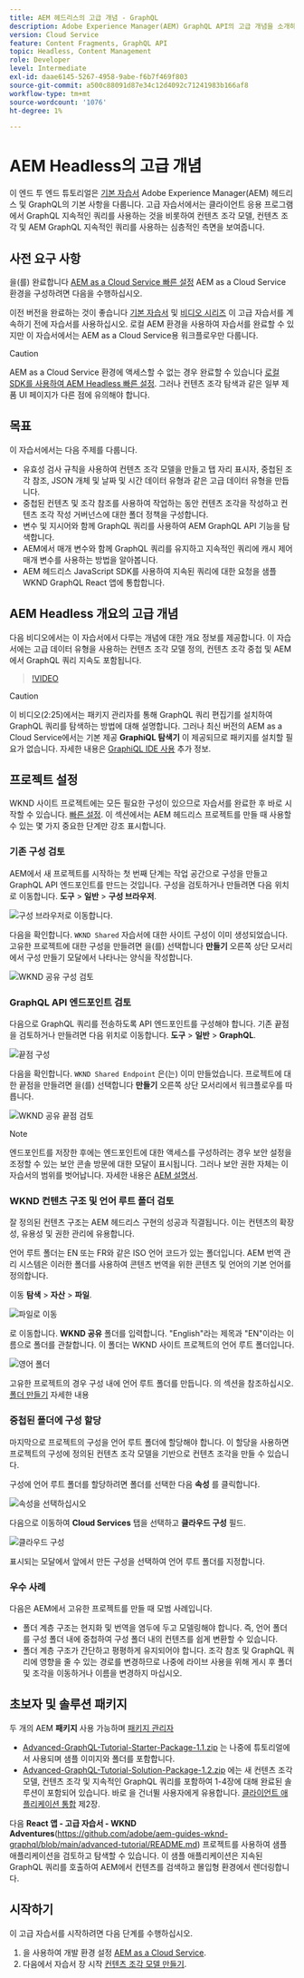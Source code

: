 ```yaml
---
title: AEM 헤드리스의 고급 개념 - GraphQL
description: Adobe Experience Manager(AEM) GraphQL API의 고급 개념을 소개하는 종단간 자습서입니다.
version: Cloud Service
feature: Content Fragments, GraphQL API
topic: Headless, Content Management
role: Developer
level: Intermediate
exl-id: daae6145-5267-4958-9abe-f6b7f469f803
source-git-commit: a500c88091d87e34c12d4092c71241983b166af8
workflow-type: tm+mt
source-wordcount: '1076'
ht-degree: 1%

---
```


# AEM Headless의 고급 개념

이 엔드 투 엔드 튜토리얼은 [기본 자습서](../multi-step/overview.md) Adobe Experience Manager(AEM) 헤드리스 및 GraphQL의 기본 사항을 다룹니다. 고급 자습서에서는 클라이언트 응용 프로그램에서 GraphQL 지속적인 쿼리를 사용하는 것을 비롯하여 컨텐츠 조각 모델, 컨텐츠 조각 및 AEM GraphQL 지속적인 쿼리를 사용하는 심층적인 측면을 보여줍니다.

## 사전 요구 사항

을(를) 완료합니다 [AEM as a Cloud Service 빠른 설정](../quick-setup/cloud-service.md) AEM as a Cloud Service 환경을 구성하려면 다음을 수행하십시오.

이전 버전을 완료하는 것이 좋습니다 [기본 자습서](../multi-step/overview.md) 및 [비디오 시리즈](../video-series/modeling-basics.md) 이 고급 자습서를 계속하기 전에 자습서를 사용하십시오. 로컬 AEM 환경을 사용하여 자습서를 완료할 수 있지만 이 자습서에서는 AEM as a Cloud Service용 워크플로우만 다룹니다.

>[!CAUTION]
>
>AEM as a Cloud Service 환경에 액세스할 수 없는 경우 완료할 수 있습니다 [로컬 SDK를 사용하여 AEM Headless 빠른 설정](https://experienceleague.adobe.com/docs/experience-manager-learn/getting-started-with-aem-headless/graphql/quick-setup/local-sdk.html). 그러나 컨텐츠 조각 탐색과 같은 일부 제품 UI 페이지가 다른 점에 유의해야 합니다.



## 목표

이 자습서에서는 다음 주제를 다룹니다.

* 유효성 검사 규칙을 사용하여 컨텐츠 조각 모델을 만들고 탭 자리 표시자, 중첩된 조각 참조, JSON 개체 및 날짜 및 시간 데이터 유형과 같은 고급 데이터 유형을 만듭니다.
* 중첩된 컨텐츠 및 조각 참조를 사용하여 작업하는 동안 컨텐츠 조각을 작성하고 컨텐츠 조각 작성 거버넌스에 대한 폴더 정책을 구성합니다.
* 변수 및 지시어와 함께 GraphQL 쿼리를 사용하여 AEM GraphQL API 기능을 탐색합니다.
* AEM에서 매개 변수와 함께 GraphQL 쿼리를 유지하고 지속적인 쿼리에 캐시 제어 매개 변수를 사용하는 방법을 알아봅니다.
* AEM 헤드리스 JavaScript SDK를 사용하여 지속된 쿼리에 대한 요청을 샘플 WKND GraphQL React 앱에 통합합니다.

## AEM Headless 개요의 고급 개념

다음 비디오에서는 이 자습서에서 다루는 개념에 대한 개요 정보를 제공합니다. 이 자습서에는 고급 데이터 유형을 사용하는 컨텐츠 조각 모델 정의, 컨텐츠 조각 중첩 및 AEM에서 GraphQL 쿼리 지속도 포함됩니다.

>[!VIDEO](https://video.tv.adobe.com/v/340035/?quality=12&learn=on)

>[!CAUTION]
>
>이 비디오(2:25)에서는 패키지 관리자를 통해 GraphQL 쿼리 편집기를 설치하여 GraphQL 쿼리를 탐색하는 방법에 대해 설명합니다. 그러나 최신 버전의 AEM as a Cloud Service에서는 기본 제공 **GraphiQL 탐색기** 이 제공되므로 패키지를 설치할 필요가 없습니다. 자세한 내용은 [GraphiQL IDE 사용](https://experienceleague.adobe.com/docs/experience-manager-cloud-service/content/headless/graphql-api/graphiql-ide.html) 추가 정보.


## 프로젝트 설정

WKND 사이트 프로젝트에는 모든 필요한 구성이 있으므로 자습서를 완료한 후 바로 시작할 수 있습니다. [빠른 설정](../quick-setup/cloud-service.md). 이 섹션에서는 AEM 헤드리스 프로젝트를 만들 때 사용할 수 있는 몇 가지 중요한 단계만 강조 표시합니다.


### 기존 구성 검토

AEM에서 새 프로젝트를 시작하는 첫 번째 단계는 작업 공간으로 구성을 만들고 GraphQL API 엔드포인트를 만드는 것입니다. 구성을 검토하거나 만들려면 다음 위치로 이동합니다. **도구** > **일반** > **구성 브라우저**.

![구성 브라우저로 이동합니다.](assets/overview/create-configuration.png)

다음을 확인합니다. `WKND Shared` 자습서에 대한 사이트 구성이 이미 생성되었습니다. 고유한 프로젝트에 대한 구성을 만들려면 을(를) 선택합니다 **만들기** 오른쪽 상단 모서리에서 구성 만들기 모달에서 나타나는 양식을 작성합니다.

![WKND 공유 구성 검토](assets/overview/review-wknd-shared-configuration.png)

### GraphQL API 엔드포인트 검토

다음으로 GraphQL 쿼리를 전송하도록 API 엔드포인트를 구성해야 합니다. 기존 끝점을 검토하거나 만들려면 다음 위치로 이동합니다. **도구** > **일반** > **GraphQL**.

![끝점 구성](assets/overview/endpoints.png)

다음을 확인합니다. `WKND Shared Endpoint` 은(는) 이미 만들었습니다. 프로젝트에 대한 끝점을 만들려면 을(를) 선택합니다 **만들기** 오른쪽 상단 모서리에서 워크플로우를 따릅니다.

![WKND 공유 끝점 검토](assets/overview/review-wknd-shared-endpoint.png)

>[!NOTE]
>
> 엔드포인트를 저장한 후에는 엔드포인트에 대한 액세스를 구성하려는 경우 보안 설정을 조정할 수 있는 보안 콘솔 방문에 대한 모달이 표시됩니다. 그러나 보안 권한 자체는 이 자습서의 범위를 벗어납니다. 자세한 내용은 [AEM 설명서](https://experienceleague.adobe.com/docs/experience-manager-64/administering/security/security.html).

### WKND 컨텐츠 구조 및 언어 루트 폴더 검토

잘 정의된 컨텐츠 구조는 AEM 헤드리스 구현의 성공과 직결됩니다. 이는 컨텐츠의 확장성, 유용성 및 권한 관리에 유용합니다.

언어 루트 폴더는 EN 또는 FR와 같은 ISO 언어 코드가 있는 폴더입니다. AEM 번역 관리 시스템은 이러한 폴더를 사용하여 콘텐츠 번역을 위한 콘텐츠 및 언어의 기본 언어를 정의합니다.

이동 **탐색** > **자산** > **파일**.

![파일로 이동](assets/overview/files.png)

로 이동합니다. **WKND 공유** 폴더를 입력합니다. &quot;English&quot;라는 제목과 &quot;EN&quot;이라는 이름으로 폴더를 관찰합니다. 이 폴더는 WKND 사이트 프로젝트의 언어 루트 폴더입니다.

![영어 폴더](assets/overview/english.png)

고유한 프로젝트의 경우 구성 내에 언어 루트 폴더를 만듭니다. 의 섹션을 참조하십시오. [폴더 만들기](/help/headless-tutorial/graphql/advanced-graphql/author-content-fragments.md#create-folders) 자세한 내용

### 중첩된 폴더에 구성 할당

마지막으로 프로젝트의 구성을 언어 루트 폴더에 할당해야 합니다. 이 할당을 사용하면 프로젝트의 구성에 정의된 컨텐츠 조각 모델을 기반으로 컨텐츠 조각을 만들 수 있습니다.

구성에 언어 루트 폴더를 할당하려면 폴더를 선택한 다음 **속성** 를 클릭합니다.

![속성](assets/overview/properties.png)을 선택하십시오

다음으로 이동하여 **Cloud Services** 탭을 선택하고 **클라우드 구성** 필드.

![클라우드 구성](assets/overview/cloud-conf.png)

표시되는 모달에서 앞에서 만든 구성을 선택하여 언어 루트 폴더를 지정합니다.

### 우수 사례

다음은 AEM에서 고유한 프로젝트를 만들 때 모범 사례입니다.

* 폴더 계층 구조는 현지화 및 번역을 염두에 두고 모델링해야 합니다. 즉, 언어 폴더를 구성 폴더 내에 중첩하여 구성 폴더 내의 컨텐츠를 쉽게 변환할 수 있습니다.
* 폴더 계층 구조가 간단하고 평평하게 유지되어야 합니다. 조각 참조 및 GraphQL 쿼리에 영향을 줄 수 있는 경로를 변경하므로 나중에 라이브 사용을 위해 게시 후 폴더 및 조각을 이동하거나 이름을 변경하지 마십시오.

## 초보자 및 솔루션 패키지

두 개의 AEM **패키지** 사용 가능하며 [패키지 관리자](/help/headless-tutorial/graphql/advanced-graphql/author-content-fragments.md#sample-content)

* [Advanced-GraphQL-Tutorial-Starter-Package-1.1.zip](/help/headless-tutorial/graphql/advanced-graphql/assets/tutorial-files/Advanced-GraphQL-Tutorial-Starter-Package-1.1.zip) 는 나중에 튜토리얼에서 사용되며 샘플 이미지와 폴더를 포함합니다.
* [Advanced-GraphQL-Tutorial-Solution-Package-1.2.zip](/help/headless-tutorial/graphql/advanced-graphql/assets/tutorial-files/Advanced-GraphQL-Tutorial-Solution-Package-1.2.zip) 에는 새 컨텐츠 조각 모델, 컨텐츠 조각 및 지속적인 GraphQL 쿼리를 포함하여 1-4장에 대해 완료된 솔루션이 포함되어 있습니다. 바로 을 건너뛸 사용자에게 유용합니다. [클라이언트 애플리케이션 통합](/help/headless-tutorial/graphql/advanced-graphql/client-application-integration.md) 제2장.


다음 **React 앱 - 고급 자습서 - WKND Adventures**(https://github.com/adobe/aem-guides-wknd-graphql/blob/main/advanced-tutorial/README.md) 프로젝트를 사용하여 샘플 애플리케이션을 검토하고 탐색할 수 있습니다. 이 샘플 애플리케이션은 지속된 GraphQL 쿼리를 호출하여 AEM에서 컨텐츠를 검색하고 몰입형 환경에서 렌더링합니다.

## 시작하기

이 고급 자습서를 시작하려면 다음 단계를 수행하십시오.

1. 을 사용하여 개발 환경 설정 [AEM as a Cloud Service](../quick-setup/cloud-service.md).
1. 다음에서 자습서 장 시작 [컨텐츠 조각 모델 만들기](/help/headless-tutorial/graphql/advanced-graphql/create-content-fragment-models.md).

